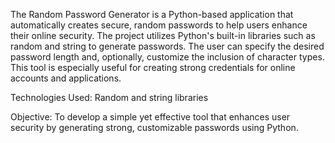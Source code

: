 The Random Password Generator is a Python-based application that automatically creates secure, random passwords to help users enhance their online security.
The project utilizes Python's built-in libraries such as random and string to generate passwords.
The user can specify the desired password length and, optionally, customize the inclusion of character types. This tool is especially useful for creating strong credentials 
for online accounts and applications.

Technologies Used:
Random and string libraries

Objective:
To develop a simple yet effective tool that enhances user security by generating strong, customizable passwords using Python.
